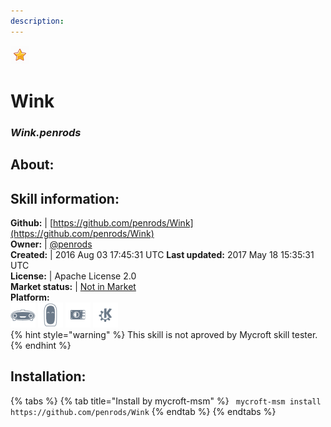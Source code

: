 ```yaml
---  
description:   
---  
```

![](../.gitbook/assets/star.png)  
# Wink  
### _Wink.penrods_  
## About:  


## Skill information:  
**Github:** | [https://github.com/penrods/Wink](https://github.com/penrods/Wink)  
**Owner:** | [@penrods](https://github.com/penrods)  
**Created:** | 2016 Aug 03 17:45:31 UTC  **Last updated:** 2017 May 18 15:35:31 UTC  
**License:** | Apache License 2.0  
**Market status:** | [Not in Market](https://market.mycroft.ai/skill/)  
**Platform:**  
 ![](../.gitbook/assets/mark-1-icon.png)  ![](../.gitbook/assets/mark-2-icon.png)  ![](../.gitbook/assets/picroft-icon.png)  ![](../.gitbook/assets/kde.png)   
{% hint style="warning" %}
This skill is not aproved by Mycroft skill tester.
{% endhint %}
    
## Installation:  
{% tabs %}
{% tab title="Install by mycroft-msm" %}
``` mycroft-msm install https://github.com/penrods/Wink```
{% endtab %}
  {% endtabs %}
  